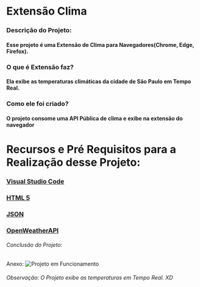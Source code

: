 # Extensão Clima
### Descrição do Projeto:
#### Esse projeto é uma Extensão de Clima para Navegadores(Chrome, Edge, Firefox).  
### O que é Extensão faz?
#### Ela exibe as temperaturas climáticas da cidade de São Paulo em Tempo Real.  
### Como ele foi criado?
#### O projeto consome uma API Pública de clima e exibe na extensão do navegador


# Recursos e Pré Requisitos para a Realização desse Projeto:
### [Visual Studio Code](https://code.visualstudio.com/)
### [HTML 5](https://developer.mozilla.org/pt-BR/docs/Web/Guide/HTML/HTML5)
### [JSON](https://developer.mozilla.org/pt-BR/docs/Web/Guide/HTML/HTML5)
### [OpenWeatherAPI](https://openweathermap.org/api)

###### Conclusão do Projeto:
Anexo: ![Projeto em Funcionamento](https://github.com/mathxusohai/ExtensaoClima/blob/main/Prints/Print(Extens%C3%A3oFuncionando).PNG?raw=true)  


###### Observação: O Projeto exibe as temperaturas em Tempo Real. XD
